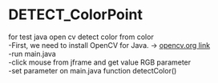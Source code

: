 # DETECT_ColorPoint
for test java open cv detect color from color <BGR><br>
-First, we need to install OpenCV for Java. ->
[opencv.org link](https://opencv.org/releases/)<br>
-run main.java<br>
-click mouse from jframe and get value RGB parameter<br>
-set parameter on main.java function detectColor()<br>

